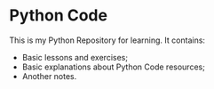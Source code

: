 # Python Code

This is my Python Repository for learning. It contains:

  - Basic lessons and exercises;
  - Basic explanations about Python Code resources;
  - Another notes.

